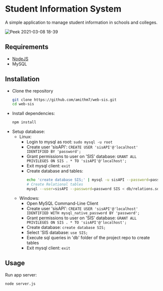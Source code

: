 # Student Information System

A simple application to manage student information in schools and colleges.

![Peek 2021-03-08 18-39](https://user-images.githubusercontent.com/7036770/110326022-1dba2c00-803e-11eb-937f-615147365afa.gif)

## Requirements

- [NodeJS](https://nodejs.org)
- MySQL

## Installation

- Clone the repository
	```bash
	git clone https://github.com/amithm7/web-sis.git
	cd web-sis
	```
- Install dependencies:
	```bash
	npm install
	```
- Setup database:
	- Linux:
		- Login to mysql as root: `sudo mysql -u root`
		- Create user 'sisAPI':
			`CREATE USER 'sisAPI'@'localhost' IDENTIFIED BY 'password';`
		- Grant permissions to user on 'SIS' database:
			`GRANT ALL PRIVILEGES ON SIS . * TO 'sisAPI'@'localhost';`
		- Exit mysql client: `exit`
		- Create database and tables:
			```bash
			echo 'create database SIS;' | mysql -u sisAPI --password=password
			# Create Relational tables
			mysql --user=sisAPI --password=password SIS < db/relations.sql
			```
	- Windows:
		- Open MySQL Command-Line Client
		- Create user 'sisAPI':
			`CREATE USER 'sisAPI'@'localhost' IDENTIFIED WITH mysql_native_password BY 'password';`
		- Grant permissions to user on 'SIS' database:
			`GRANT ALL PRIVILEGES ON SIS . * TO 'sisAPI'@'localhost';`
		- Create database: `create database SIS;`
		- Select 'SIS database: `use SIS;`
		- Execute sql queries in 'db' folder of the project repo to create tables
		- Exit mysql client: `exit`
## Usage

Run app server:
```bash
node server.js
```
